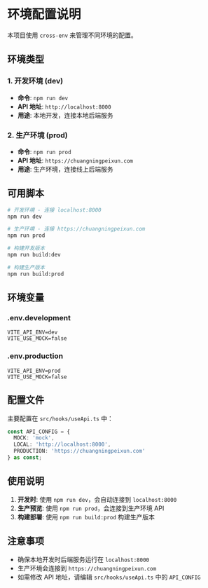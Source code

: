 # 环境配置说明

本项目使用 `cross-env` 来管理不同环境的配置。

## 环境类型

### 1. 开发环境 (dev)
- **命令**: `npm run dev`
- **API 地址**: `http://localhost:8000`
- **用途**: 本地开发，连接本地后端服务

### 2. 生产环境 (prod)
- **命令**: `npm run prod`
- **API 地址**: `https://chuangningpeixun.com`
- **用途**: 生产环境，连接线上后端服务

## 可用脚本

```bash
# 开发环境 - 连接 localhost:8000
npm run dev

# 生产环境 - 连接 https://chuangningpeixun.com
npm run prod

# 构建开发版本
npm run build:dev

# 构建生产版本
npm run build:prod
```

## 环境变量

### .env.development
```
VITE_API_ENV=dev
VITE_USE_MOCK=false
```

### .env.production
```
VITE_API_ENV=prod
VITE_USE_MOCK=false
```

## 配置文件

主要配置在 `src/hooks/useApi.ts` 中：

```typescript
const API_CONFIG = {
  MOCK: 'mock',
  LOCAL: 'http://localhost:8000',
  PRODUCTION: 'https://chuangningpeixun.com'
} as const;
```

## 使用说明

1. **开发时**: 使用 `npm run dev`，会自动连接到 `localhost:8000`
2. **生产预览**: 使用 `npm run prod`，会连接到生产环境 API
3. **构建部署**: 使用 `npm run build:prod` 构建生产版本

## 注意事项

- 确保本地开发时后端服务运行在 `localhost:8000`
- 生产环境会连接到 `https://chuangningpeixun.com`
- 如需修改 API 地址，请编辑 `src/hooks/useApi.ts` 中的 `API_CONFIG`
